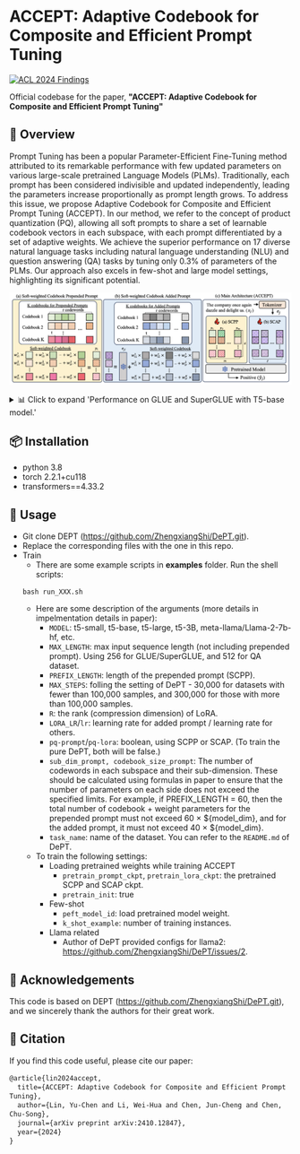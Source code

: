 # ACCEPT: Adaptive Codebook for Composite and Efficient Prompt Tuning
[![ACL 2024 Findings](https://img.shields.io/badge/EMNLP%20Findings-2024-blueviolet)](https://aclanthology.org/2024.findings-emnlp.900/)

Official codebase for the paper, **"ACCEPT: Adaptive Codebook for Composite and Efficient Prompt Tuning"**  

## 🌟 Overview

Prompt Tuning has been a popular Parameter-Efficient Fine-Tuning method attributed to its remarkable performance with few updated parameters on various large-scale pretrained Language Models (PLMs). Traditionally, each prompt has been considered indivisible and updated independently, leading the parameters increase proportionally as prompt length grows. To address this issue, we propose Adaptive Codebook for Composite and Efficient Prompt Tuning (ACCEPT). In our method, we refer to the concept of product quantization (PQ), allowing all soft prompts to share a set of learnable codebook vectors in each subspace, with each prompt differentiated by a set of adaptive weights. We achieve the superior performance on 17 diverse natural language tasks including natural language understanding (NLU) and question answering (QA) tasks by tuning only 0.3% of parameters of the PLMs. Our approach also excels in few-shot and large model settings, highlighting its significant potential.
  <p align="center">
<img src="./image/ov2.png" width="800" alt="Comparison on datasets"/>

  </p>

<details>
<summary> 📊 Click to expand 'Performance on GLUE and SuperGLUE with T5-base model.'</summary>

  <br>

  <p align="center">
    <img src="./image/cp1.png" width="800" alt="Comparison on datasets"/>
  </p>

</details>

## 📦 Installation

- python 3.8
- torch 2.2.1+cu118
- transformers==4.33.2

## 🚀 Usage

- Git clone DEPT (https://github.com/ZhengxiangShi/DePT.git).
- Replace the corresponding files with the one in this repo.
- Train
  - There are some example scripts in **examples** folder. Run the shell scripts:
  ```
  bash run_XXX.sh
  ```
  -  Here are some description of the arguments (more details in impelmentation details in paper):
      - `MODEL`: t5-small, t5-base, t5-large, t5-3B, meta-llama/Llama-2-7b-hf, etc.
      - `MAX_LENGTH`: max input sequence length (not including prepended prompt). Using 256 for GLUE/SuperGLUE, and 512 for QA dataset.
      - `PREFIX_LENGTH`: length of the prepended prompt (SCPP).
      - `MAX_STEPS`: folling the setting of DePT - 30,000 for datasets with fewer than 100,000 samples, and 300,000 for those with more than 100,000 samples.
      - `R`: the rank (compression dimension) of LoRA.
      - `LORA_LR`/`lr`: learning rate for added prompt / learning rate for others.
      - `pq-prompt`/`pq-lora`: boolean, using SCPP or SCAP. (To train the pure DePT, both will be false.)
      - `sub_dim_prompt, codebook_size_prompt`: The number of codewords in each subspace and their sub-dimension. These should be calculated using formulas in paper to ensure that the number of           parameters on each side does not exceed the specified limits. For example, if PREFIX_LENGTH = 60, then the total number of codebook + weight parameters for the prepended prompt must not          exceed 60 × ${model_dim}, and for the added prompt, it must not exceed 40 × ${model_dim}.
      - `task_name`: name of the dataset. You can refer to the `README.md` of DePT.
  - To train the following settings:
    - Loading pretrained weights while training ACCEPT
      - `pretrain_prompt_ckpt`, `pretrain_lora_ckpt`: the pretrained SCPP and SCAP ckpt.
      - `pretrain_init`: true 
    - Few-shot
      - `peft_model_id`: load pretrained model weight.
      - `k_shot_example`: number of training instances.
    - Llama related
      - Author of DePT provided configs for llama2: https://github.com/ZhengxiangShi/DePT/issues/2.

## 🙏 Acknowledgements
This code is based on DEPT (https://github.com/ZhengxiangShi/DePT.git), and we sincerely thank the authors for their great work.

## 📖 Citation

If you find this code useful, please cite our paper:

```
@article{lin2024accept,
  title={ACCEPT: Adaptive Codebook for Composite and Efficient Prompt Tuning},
  author={Lin, Yu-Chen and Li, Wei-Hua and Chen, Jun-Cheng and Chen, Chu-Song},
  journal={arXiv preprint arXiv:2410.12847},
  year={2024}
}
```


